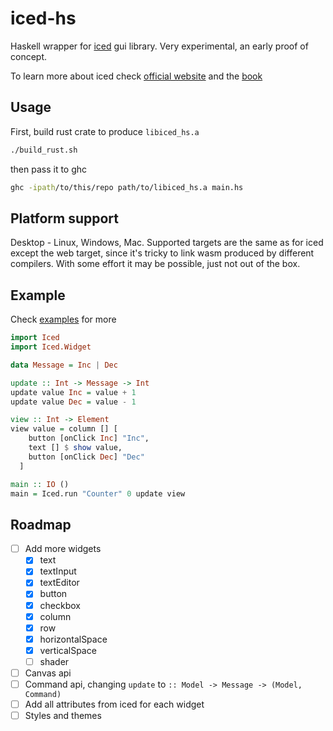 # iced-hs

Haskell wrapper for [iced](https://github.com/iced-rs/iced) gui library.
Very experimental, an early proof of concept.

To learn more about iced check [official website](https://iced.rs) and the [book](https://book.iced.rs)


## Usage

First, build rust crate to produce `libiced_hs.a`

```bash
./build_rust.sh
```

then pass it to ghc

```bash
ghc -ipath/to/this/repo path/to/libiced_hs.a main.hs
```


## Platform support

Desktop - Linux, Windows, Mac. Supported targets are the same
as for iced except the web target, since it's tricky to link
wasm produced by different compilers. With some effort it
may be possible, just not out of the box.


## Example

Check [examples](./examples) for more

```haskell
import Iced
import Iced.Widget

data Message = Inc | Dec

update :: Int -> Message -> Int
update value Inc = value + 1
update value Dec = value - 1

view :: Int -> Element
view value = column [] [
    button [onClick Inc] "Inc",
    text [] $ show value,
    button [onClick Dec] "Dec"
  ]

main :: IO ()
main = Iced.run "Counter" 0 update view
```


## Roadmap

 - [ ] Add more widgets
   - [x] text
   - [x] textInput
   - [X] textEditor
   - [x] button
   - [x] checkbox
   - [x] column
   - [x] row
   - [x] horizontalSpace
   - [x] verticalSpace
   - [ ] shader
 - [ ] Canvas api
 - [ ] Command api, changing `update` to `:: Model -> Message -> (Model, Command)`
 - [ ] Add all attributes from iced for each widget
 - [ ] Styles and themes
